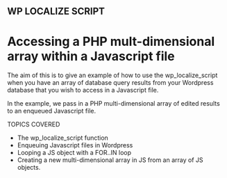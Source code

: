 ## WP LOCALIZE SCRIPT 
# Accessing a PHP mult-dimensional array within a Javascript file

The aim of this is to give an example of how to use the wp_localize_script
when you have an array of database query results from your Wordpress
database that you wish to access in a Javascript file.

In the example, we pass in a PHP multi-dimensional array of edited results
to an enqueued Javascript file.

TOPICS COVERED
* The wp_localize_script function
* Enqueuing Javascript files in Wordpress
* Looping a JS object with a FOR..IN loop
* Creating a new multi-dimensional array in JS from an array of JS objects.

